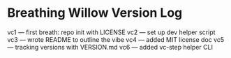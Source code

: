 # Breathing Willow Version Log

vc1 — first breath: repo init with LICENSE
vc2 — set up dev helper script
vc3 — wrote README to outline the vibe
vc4 — added MIT license doc
vc5 — tracking versions with VERSION.md
vc6 — added vc-step helper CLI
